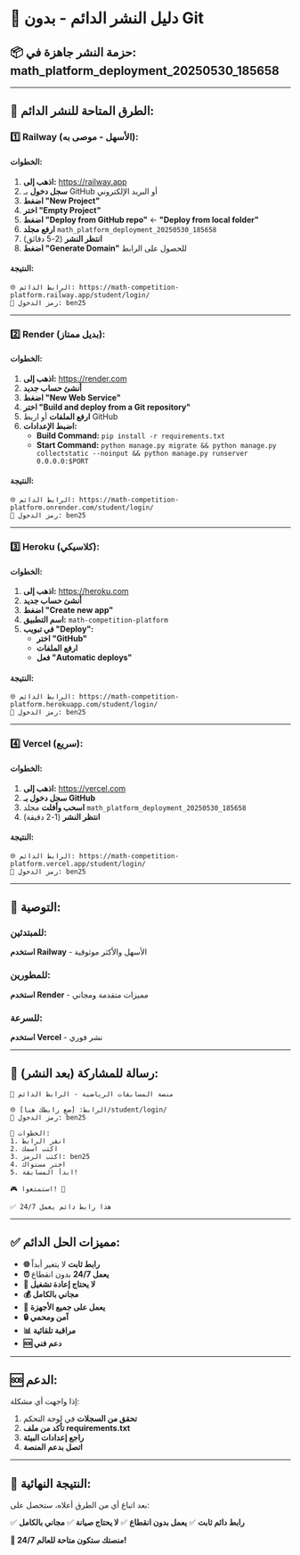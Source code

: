 # 🚀 دليل النشر الدائم - بدون Git

## 📦 حزمة النشر جاهزة في: math_platform_deployment_20250530_185658

---

## 🎯 الطرق المتاحة للنشر الدائم:

### 1️⃣ Railway (الأسهل - موصى به):

#### الخطوات:
1. **اذهب إلى:** https://railway.app
2. **سجل دخول** بـ GitHub أو البريد الإلكتروني
3. **اضغط "New Project"**
4. **اختر "Empty Project"**
5. **اضغط "Deploy from GitHub repo"** ← **"Deploy from local folder"**
6. **ارفع مجلد** `math_platform_deployment_20250530_185658`
7. **انتظر النشر** (2-5 دقائق)
8. **اضغط "Generate Domain"** للحصول على الرابط

#### النتيجة:
```
🌐 الرابط الدائم: https://math-competition-platform.railway.app/student/login/
🔑 رمز الدخول: ben25
```

---

### 2️⃣ Render (بديل ممتاز):

#### الخطوات:
1. **اذهب إلى:** https://render.com
2. **أنشئ حساب جديد**
3. **اضغط "New Web Service"**
4. **اختر "Build and deploy from a Git repository"**
5. **ارفع الملفات** أو اربط GitHub
6. **اضبط الإعدادات:**
   - **Build Command:** `pip install -r requirements.txt`
   - **Start Command:** `python manage.py migrate && python manage.py collectstatic --noinput && python manage.py runserver 0.0.0.0:$PORT`

#### النتيجة:
```
🌐 الرابط الدائم: https://math-competition-platform.onrender.com/student/login/
🔑 رمز الدخول: ben25
```

---

### 3️⃣ Heroku (كلاسيكي):

#### الخطوات:
1. **اذهب إلى:** https://heroku.com
2. **أنشئ حساب جديد**
3. **اضغط "Create new app"**
4. **اسم التطبيق:** `math-competition-platform`
5. **في تبويب "Deploy":**
   - **اختر "GitHub"**
   - **ارفع الملفات**
   - **فعل "Automatic deploys"**

#### النتيجة:
```
🌐 الرابط الدائم: https://math-competition-platform.herokuapp.com/student/login/
🔑 رمز الدخول: ben25
```

---

### 4️⃣ Vercel (سريع):

#### الخطوات:
1. **اذهب إلى:** https://vercel.com
2. **سجل دخول بـ GitHub**
3. **اسحب وأفلت** مجلد `math_platform_deployment_20250530_185658`
4. **انتظر النشر** (1-2 دقيقة)

#### النتيجة:
```
🌐 الرابط الدائم: https://math-competition-platform.vercel.app/student/login/
🔑 رمز الدخول: ben25
```

---

## 🎯 التوصية:

### للمبتدئين:
**استخدم Railway** - الأسهل والأكثر موثوقية

### للمطورين:
**استخدم Render** - مميزات متقدمة ومجاني

### للسرعة:
**استخدم Vercel** - نشر فوري

---

## 📱 رسالة للمشاركة (بعد النشر):

```
🎯 منصة المسابقات الرياضية - الرابط الدائم

🌐 الرابط: [ضع رابطك هنا]/student/login/
🔑 رمز الدخول: ben25

📝 الخطوات:
1. انقر الرابط
2. اكتب اسمك
3. اكتب الرمز: ben25
4. اختر مستواك
5. ابدأ المسابقة!

🎮 استمتعوا! 🚀

✅ هذا رابط دائم يعمل 24/7
```

---

## ✅ مميزات الحل الدائم:

- **🌐 رابط ثابت** لا يتغير أبداً
- **⏰ يعمل 24/7** بدون انقطاع
- **🔄 لا يحتاج إعادة تشغيل**
- **💰 مجاني بالكامل**
- **📱 يعمل على جميع الأجهزة**
- **🔒 آمن ومحمي**
- **📊 مراقبة تلقائية**
- **🆘 دعم فني**

---

## 🆘 الدعم:

إذا واجهت أي مشكلة:
1. **تحقق من السجلات** في لوحة التحكم
2. **تأكد من ملف requirements.txt**
3. **راجع إعدادات البيئة**
4. **اتصل بدعم المنصة**

---

## 🎊 النتيجة النهائية:

بعد اتباع أي من الطرق أعلاه، ستحصل على:

✅ **رابط دائم ثابت**
✅ **يعمل بدون انقطاع**
✅ **لا يحتاج صيانة**
✅ **مجاني بالكامل**

**🚀 منصتك ستكون متاحة للعالم 24/7!**
